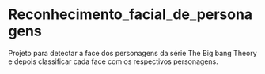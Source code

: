 # Reconhecimento_facial_de_personagens
Projeto para detectar a face dos personagens da série The Big bang Theory e depois classificar cada face com os respectivos personagens.
